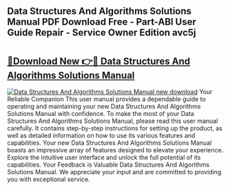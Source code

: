 ## Data Structures And Algorithms Solutions Manual PDF Download Free - Part-ABl User Guide Repair - Service Owner Edition avc5j

# <h2><a href="http://bc85547.oget.top/?id=Data+Structures+And+Algorithms+Solutions+Manual">🔗Download New 👉🔴 Data Structures And Algorithms Solutions Manual</a></h2>

[![Data Structures And Algorithms Solutions Manual new download](https://i.imgur.com/5g1atiW.png)](http://bc85547.oget.top/?id=Data+Structures+And+Algorithms+Solutions+Manual)
Your Reliable Companion This user manual provides a dependable guide to operating and maintaining your new Data Structures And Algorithms Solutions Manual with confidence. To make the most of your Data Structures And Algorithms Solutions Manual, please read this user manual carefully. It contains step-by-step instructions for setting up the product, as well as detailed information on how to use its various features and capabilities. Your new Data Structures And Algorithms Solutions Manual boasts an impressive array of features designed to elevate your experience. Explore the intuitive user interface and unlock the full potential of its capabilities. Your Feedback is Valuable Data Structures And Algorithms Solutions Manual. We appreciate your input and are committed to providing you with exceptional service.
